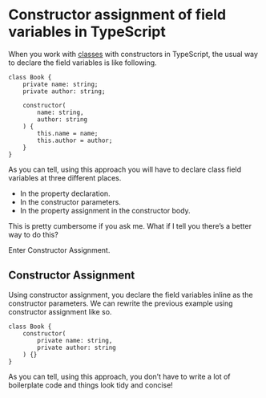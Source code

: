 # Constructor assignment of field variables in TypeScript

When you work with [classes](https://www.typescriptlang.org/docs/handbook/2/classes.html) with constructors in TypeScript, the usual way to declare the field variables is like following.

```
class Book {
    private name: string;
    private author: string;

    constructor(
        name: string, 
        author: string
    ) {
        this.name = name;
        this.author = author;
    }
}
```

As you can tell, using this approach you will have to declare class field variables at three different places.

- In the property declaration.
- In the constructor parameters.
- In the property assignment in the constructor body.

This is pretty cumbersome if you ask me. What if I tell you there’s a better way to do this?

Enter Constructor Assignment.

## Constructor Assignment

Using constructor assignment, you declare the field variables inline as the constructor parameters. We can rewrite the previous example using constructor assignment like so.

```
class Book {
    constructor(
        private name: string, 
        private author: string
    ) {}
}
```

As you can tell, using this approach, you don’t have to write a lot of boilerplate code and things look tidy and concise!
